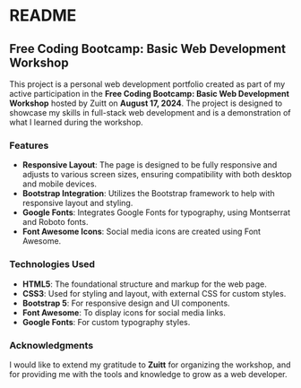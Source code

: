 # README

## Free Coding Bootcamp: Basic Web Development Workshop

This project is a personal web development portfolio created as part of my active participation in the **Free Coding Bootcamp: Basic Web Development Workshop** hosted by Zuitt on **August 17, 2024**. The project is designed to showcase my skills in full-stack web development and is a demonstration of what I learned during the workshop.

### Features
- **Responsive Layout**: The page is designed to be fully responsive and adjusts to various screen sizes, ensuring compatibility with both desktop and mobile devices.
- **Bootstrap Integration**: Utilizes the Bootstrap framework to help with responsive layout and styling.
- **Google Fonts**: Integrates Google Fonts for typography, using Montserrat and Roboto fonts.
- **Font Awesome Icons**: Social media icons are created using Font Awesome.

### Technologies Used
- **HTML5**: The foundational structure and markup for the web page.
- **CSS3**: Used for styling and layout, with external CSS for custom styles.
- **Bootstrap 5**: For responsive design and UI components.
- **Font Awesome**: To display icons for social media links.
- **Google Fonts**: For custom typography styles.

### Acknowledgments
I would like to extend my gratitude to **Zuitt** for organizing the workshop, and for providing me with the tools and knowledge to grow as a web developer.
